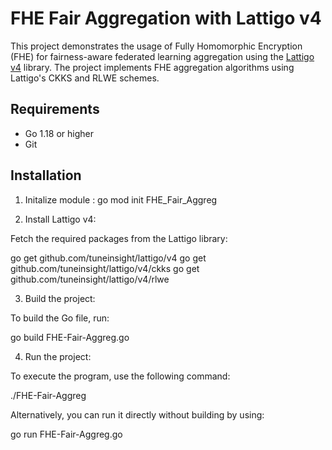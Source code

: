 # FHE Fair Aggregation with Lattigo v4

This project demonstrates the usage of Fully Homomorphic Encryption (FHE) for fairness-aware federated learning aggregation using the [Lattigo v4](https://github.com/tuneinsight/lattigo) library. The project implements FHE aggregation algorithms using Lattigo's CKKS and RLWE schemes.

## Requirements

- Go 1.18 or higher
- Git

## Installation

1. Initalize module :
go mod init FHE_Fair_Aggreg

2. Install Lattigo v4:

Fetch the required packages from the Lattigo library:

go get github.com/tuneinsight/lattigo/v4
go get github.com/tuneinsight/lattigo/v4/ckks
go get github.com/tuneinsight/lattigo/v4/rlwe


3. Build the project:

To build the Go file, run:

go build FHE-Fair-Aggreg.go


4. Run the project:

To execute the program, use the following command:

./FHE-Fair-Aggreg


Alternatively, you can run it directly without building by using:


go run FHE-Fair-Aggreg.go
